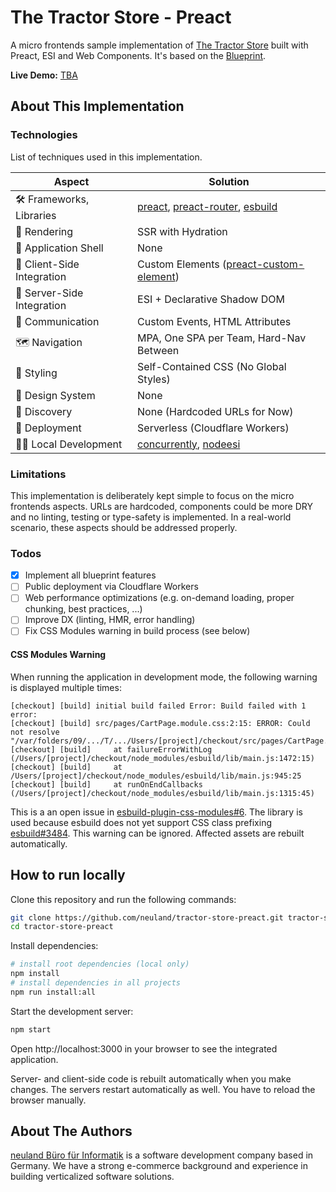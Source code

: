 # The Tractor Store - Preact

A micro frontends sample implementation of [The Tractor Store](https://micro-frontends.org/tractor-store/) built with Preact, ESI and Web Components. It's based on the [Blueprint](https://github.com/neuland/tractor-store-blueprint).

**Live Demo:** [TBA](#)

## About This Implementation

### Technologies

List of techniques used in this implementation.

| Aspect                     | Solution                                  |
| -------------------------- | ----------------------------------------- |
| 🛠️ Frameworks, Libraries   | [preact], [preact-router], [esbuild]      |
| 📝 Rendering               | SSR with Hydration                        |
| 🐚 Application Shell       | None                                      |
| 🧩 Client-Side Integration | Custom Elements ([preact-custom-element]) |
| 🧩 Server-Side Integration | ESI + Declarative Shadow DOM              |
| 📣 Communication           | Custom Events, HTML Attributes            |
| 🗺️ Navigation              | MPA, One SPA per Team, Hard-Nav Between   |
| 🎨 Styling                 | Self-Contained CSS (No Global Styles)     |
| 🍱 Design System           | None                                      |
| 🔮 Discovery               | None (Hardcoded URLs for Now)             |
| 🚚 Deployment              | Serverless (Cloudflare Workers)           |
| 👩‍💻 Local Development       | [concurrently], [nodeesi]                 |

[preact]: https://preactjs.com/
[preact-router]: https://github.com/preactjs/preact-router
[esbuild]: https://esbuild.github.io/
[preact-custom-element]: https://github.com/preactjs/preact-custom-element
[concurrently]: https://github.com/open-cli-tools/concurrently
[nodeesi]: https://github.com/Schibsted-Tech-Polska/nodesi

### Limitations

This implementation is deliberately kept simple to focus on the micro frontends aspects. URLs are hardcoded, components could be more DRY and no linting, testing or type-safety is implemented. In a real-world scenario, these aspects should be addressed properly.

### Todos

- [x] Implement all blueprint features
- [ ] Public deployment via Cloudflare Workers
- [ ] Web performance optimizations (e.g. on-demand loading, proper chunking, best practices, ...)
- [ ] Improve DX (linting, HMR, error handling)
- [ ] Fix CSS Modules warning in build process (see below)

#### CSS Modules Warning

When running the application in development mode, the following warning is displayed multiple times:

```
[checkout] [build] initial build failed Error: Build failed with 1 error:
[checkout] [build] src/pages/CartPage.module.css:2:15: ERROR: Could not resolve "/var/folders/09/.../T/.../Users/[project]/checkout/src/pages/CartPage.css"
[checkout] [build]     at failureErrorWithLog (/Users/[project]/checkout/node_modules/esbuild/lib/main.js:1472:15)
[checkout] [build]     at /Users/[project]/checkout/node_modules/esbuild/lib/main.js:945:25
[checkout] [build]     at runOnEndCallbacks (/Users/[project]/checkout/node_modules/esbuild/lib/main.js:1315:45)
```

This is a an open issue in [esbuild-plugin-css-modules#6](https://github.com/koluch/esbuild-plugin-css-modules/issues/6).
The library is used because esbuild does not yet support CSS class prefixing [esbuild#3484](https://github.com/evanw/esbuild/issues/3484).
This warning can be ignored. Affected assets are rebuilt automatically.

## How to run locally

Clone this repository and run the following commands:

```bash
git clone https://github.com/neuland/tractor-store-preact.git tractor-store-preact
cd tractor-store-preact
```

Install dependencies:

```bash
# install root dependencies (local only)
npm install
# install dependencies in all projects
npm run install:all
```

Start the development server:

```bash
npm start
```

Open http://localhost:3000 in your browser to see the integrated application.

Server- and client-side code is rebuilt automatically when you make changes. The servers restart automatically as well. You have to reload the browser manually.

## About The Authors

[neuland Büro für Informatik](https://neuland-bfi.de/) is a software development company based in Germany. We have a strong e-commerce background and experience in building verticalized software solutions.
